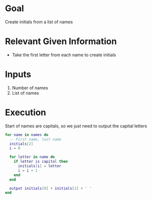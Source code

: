 # Goal
Create initials from a list of names

# Relevant Given Information
- Take the first letter from each name to create initials

# Inputs
1. Number of names
1. List of names

# Execution
Start of names are capitals, so we just need to output the capital letters

```lua
for name in names do
  -- First name, last name
  initials[2]
  i = 0

  for letter in name do
    if letter is capital then
      initials[i] = letter
      i = i + 1
    end
  end

  output initials[0] + initials[1] + ' '
end
```
